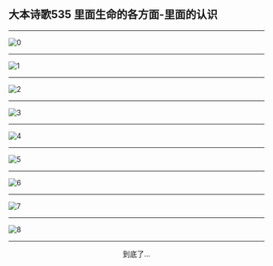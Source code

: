
## 大本诗歌535 里面生命的各方面-里面的认识
        
<div id="aplayer0"></div>

---

<img alt="0" data-original="/data/d0535/0.png">

---

<img alt="1" data-original="/data/d0535/1.png">

---

<img alt="2" data-original="/data/d0535/2.png">

---

<img alt="3" data-original="/data/d0535/3.png">

---

<img alt="4" data-original="/data/d0535/4.png">

---

<img alt="5" data-original="/data/d0535/5.png">

---

<img alt="6" data-original="/data/d0535/6.png">

---

<img alt="7" data-original="/data/d0535/7.png">

---

<img alt="8" data-original="/data/d0535/8.png">

---

<p style="text-align: center">到底了...</p>

<script src="/js/dist-view.js"></script>

<script>
MAIN.id = 'd0535';
        
const ap0 = new APlayer({
    container: document.getElementById('aplayer0'),
    volume: 1,
    loop: 'none',
    preload: 'none',
    audio: [{
        name: '大本诗歌535.mp3',
        artist: '大本诗歌',
        url: 'https://res.wx.qq.com/voice/getvoice?mediaid=MzI0NTk3MDM5M18yMjQ3NDk0Mjcx',
        cover: '/favicon'
    }]
});
</script>
